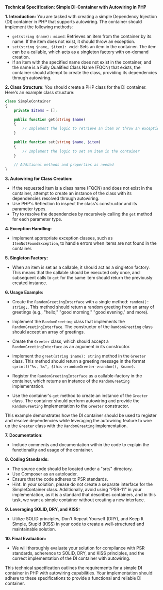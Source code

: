 **Technical Specification: Simple DI-Container with Autowiring in PHP**

**1. Introduction:**
You are tasked with creating a simple Dependency Injection (DI) container in PHP that supports autowiring. The container should implement the following methods:

- `get(string $name): mixed`: Retrieves an item from the container by its name. If the item does not exist, it should throw an exception.
- `set(string $name, $item): void`: Sets an item in the container. The item can be a callable, which acts as a singleton factory with on-demand creation.
- If an item with the specified name does not exist in the container, and the name is a Fully Qualified Class Name (FQCN) that exists, the container should attempt to create the class, providing its dependencies through autowiring.

**2. Class Structure:**
You should create a PHP class for the DI container. Here's an example class structure:

```php
class SimpleContainer
{
    private $items = [];
    
    public function get(string $name)
    {
        // Implement the logic to retrieve an item or throw an exception
    }
    
    public function set(string $name, $item)
    {
        // Implement the logic to set an item in the container
    }
    
    // Additional methods and properties as needed
}
```

**3. Autowiring for Class Creation:**
   - If the requested item is a class name (FQCN) and does not exist in the container, attempt to create an instance of the class with its dependencies resolved through autowiring.
   - Use PHP's Reflection to inspect the class's constructor and its parameter types.
   - Try to resolve the dependencies by recursively calling the `get` method for each parameter type.

**4. Exception Handling:**
   - Implement appropriate exception classes, such as `ItemNotFoundException`, to handle errors when items are not found in the container.

**5. Singleton Factory:**
   - When an item is set as a callable, it should act as a singleton factory. This means that the callable should be executed only once, and subsequent calls to `get` for the same item should return the previously created instance.

**6. Usage Example:**
   - Create the `RandomGreetingInterface` with a single method: `random(): string;`. This method should return a random greeting from an array of greetings (e.g., "hello," "good morning," "good evening," and more).

   - Implement the `RandomGreeting` class that implements the `RandomGreetingInterface`. The constructor of the `RandomGreeting` class should accept an array of greetings.

   - Create the `Greeter` class, which should accept a `RandomGreetingInterface` as an argument in its constructor.

   - Implement the `greet(string $name): string` method in the `Greeter` class. This method should return a greeting message in the format `sprintf("%s, %s", $this->randomGreeter->random(), $name)`.

   - Register the `RandomGreetingInterface` as a callable-factory in the container, which returns an instance of the `RandomGreeting` implementation.

   - Use the container's `get` method to create an instance of the `Greeter` class. The container should perform autowiring and provide the `RandomGreeting` implementation to the `Greeter` constructor.

This example demonstrates how the DI container should be used to register and resolve dependencies while leveraging the autowiring feature to wire up the `Greeter` class with the `RandomGreeting` implementation.

**7. Documentation:**
   - Include comments and documentation within the code to explain the functionality and usage of the container.

**8. Coding Standards:**
   - The source code should be located under a "src/" directory.
   - Use Composer as an autoloader.
   - Ensure that the code adheres to PSR standards.
   - Hint: In your solution, please do not create a separate interface for the SimpleContainer class. Additionally, avoid using "PSR-11" in your implementation, as it is a standard that describes containers, and in this task, we want a simple container without creating a new interface.

**9. Leveraging SOLID, DRY, and KISS:**
   - Utilize SOLID principles, Don't Repeat Yourself (DRY), and Keep It Simple, Stupid (KISS) in your code to create a well-structured and maintainable solution.

**10. Final Evaluation:**
   - We will thoroughly evaluate your solution for compliance with PSR standards, adherence to SOLID, DRY, and KISS principles, and the correct implementation of the DI container with autowiring.

This technical specification outlines the requirements for a simple DI container in PHP with autowiring capabilities. Your implementation should adhere to these specifications to provide a functional and reliable DI container.
